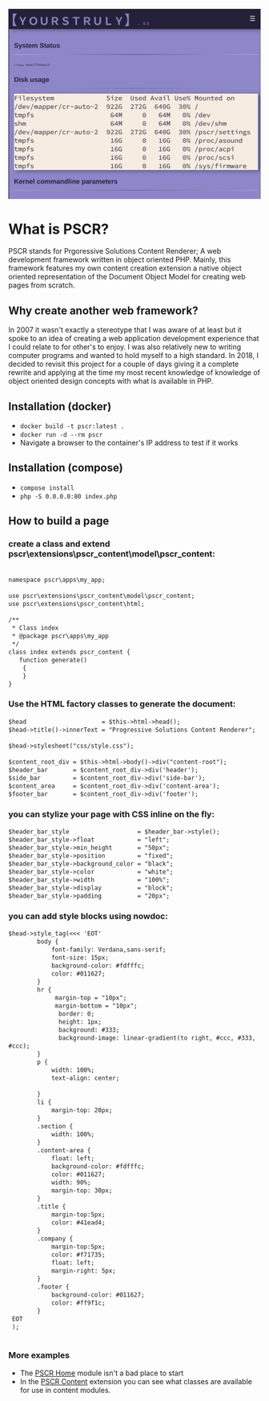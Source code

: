 ![screenshot](https://raw.githubusercontent.com/paigeadelethompson/pscr_demo/master/screenshots/1.png "screenshot")

# What is PSCR?

PSCR stands for Prgoressive Solutions Content Renderer; A web development framework written in object oriented PHP. Mainly, this framework features my own content creation extension a native object oriented representation of the Document Object Model for creating web pages from scratch. 

## Why create another web framework?

In 2007 it wasn't exactly a stereotype that I was aware of at least but it spoke to an idea of creating a web application development experience that 
I could relate to for other's to enjoy. I was also relatively new to writing computer programs and wanted to hold myself to a high standard. In 2018, 
I decided to revisit this project for a couple of days giving it a complete rewrite and applying at the time my most recent knowledge of knowledge 
of object oriented design concepts with what is available in PHP.

## Installation (docker)

- `docker build -t pscr:latest .`
- `docker run -d --rm pscr`
- Navigate a browser to the container's IP address to test if it works

## Installation (compose)

- `compose install`
- `php -S 0.0.0.0:80 index.php`

## How to build a page

### create a class and extend pscr\extensions\pscr_content\model\pscr_content:

```
              
namespace pscr\apps\my_app;

use pscr\extensions\pscr_content\model\pscr_content;
use pscr\extensions\pscr_content\html;

/**
 * Class index
 * @package pscr\apps\my_app
 */
class index extends pscr_content {
   function generate()
    {
    }
}
```

### Use the HTML factory classes to generate the document:

```
$head                     = $this->html->head();
$head->title()->innerText = "Progressive Solutions Content Renderer";

$head->stylesheet("css/style.css"); 

$content_root_div = $this->html->body()->div("content-root");
$header_bar       = $content_root_div->div('header');
$side_bar         = $content_root_div->div('side-bar');
$content_area     = $content_root_div->div('content-area');
$footer_bar       = $content_root_div->div('footer');
```
            

### you can stylize your page with CSS inline on the fly:

```
$header_bar_style                   = $header_bar->style();
$header_bar_style->float            = "left";
$header_bar_style->min_height       = "50px";
$header_bar_style->position         = "fixed";
$header_bar_style->background_color = "black";
$header_bar_style->color            = "white";
$header_bar_style->width            = "100%";
$header_bar_style->display          = "block";
$header_bar_style->padding          = "20px";
```
            

### you can add style blocks using nowdoc:

```
$head->style_tag(<<< 'EOT'
        body {
            font-family: Verdana,sans-serif;
            font-size: 15px;
            background-color: #fdfffc;
            color: #011627;
        }
        hr {
             margin-top = "10px";
             margin-bottom = "10px";
              border: 0; 
              height: 1px; 
              background: #333; 
              background-image: linear-gradient(to right, #ccc, #333, #ccc);
        }
        p {
            width: 100%;
            text-align: center;
            
        }        
        li { 
            margin-top: 20px;
        }
        .section {
            width: 100%;
        }
        .content-area {
            float: left;
            background-color: #fdfffc;
            color: #011627;
            width: 90%;
            margin-top: 30px;
        }
        .title {
            margin-top:5px;
            color: #41ead4;            
        }
        .company {
            margin-top:5px;
            color: #f71735;
            float: left;
            margin-right: 5px;
        }
        .footer {
            background-color: #011627;
            color: #ff9f1c;
        }
 EOT
 );
            
```

### More examples
- The [PSCR Home](https://github.com/paigeadelethompson/pscr_home/tree/master/apps/home) module isn't a bad place to start
- In the [PSCR Content](https://github.com/paigeadelethompson/pscr_content/tree/master/extensions/pscr_content/html) extension you can see what classes are available for use in content modules.
